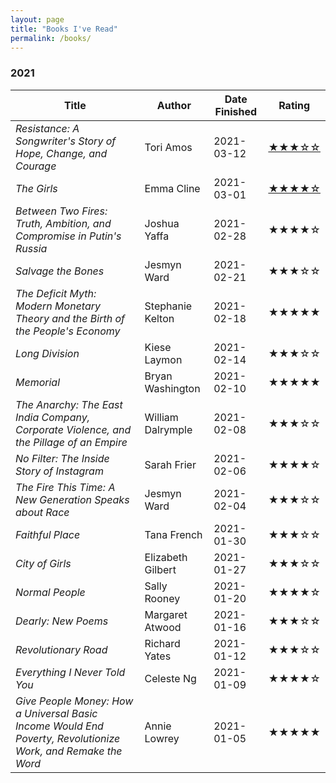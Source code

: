 ```yaml
---
layout: page
title: "Books I've Read"
permalink: /books/
---
```

### 2021

| Title | Author | Date Finished | Rating |
| ----- | ------ | ------------- | ------ |
| *Resistance: A Songwriter's Story of Hope, Change, and Courage* | Tori Amos | 2021-03-12 | [★★★☆☆](/2021/03/13/book-resistance) |
| *The Girls* | Emma Cline | 2021-03-01 | [★★★★☆](/2021/03/08/book-girls) |
| *Between Two Fires: Truth, Ambition, and Compromise in Putin's Russia* | Joshua Yaffa | 2021-02-28 | ★★★★☆ |
| *Salvage the Bones* | Jesmyn Ward | 2021-02-21 | ★★★☆☆ |
| *The Deficit Myth: Modern Monetary Theory and the Birth of the People's Economy* | Stephanie Kelton | 2021-02-18 | ★★★★★ |
| *Long Division* | Kiese Laymon | 2021-02-14 | ★★★☆☆ |
| *Memorial* | Bryan Washington | 2021-02-10 | ★★★★★ |
| *The Anarchy: The East India Company, Corporate Violence, and the Pillage of an Empire* | William Dalrymple | 2021-02-08 | ★★★☆☆ |
| *No Filter: The Inside Story of Instagram* | Sarah Frier | 2021-02-06 | ★★★★☆ |
| *The Fire This Time: A New Generation Speaks about Race*  | Jesmyn Ward | 2021-02-04 | ★★★☆☆ |
| *Faithful Place* | Tana French | 2021-01-30 | ★★★☆☆ |
| *City of Girls* | Elizabeth Gilbert | 2021-01-27 | ★★★☆☆ |
| *Normal People* | Sally Rooney | 2021-01-20 | ★★★★☆ |
| *Dearly: New Poems* | Margaret Atwood | 2021-01-16 | ★★★☆☆ |
| *Revolutionary Road* | Richard Yates | 2021-01-12 | ★★★☆☆ |
| *Everything I Never Told You* | Celeste Ng | 2021-01-09 | ★★★★☆ |
| *Give People Money: How a Universal Basic Income Would End Poverty, Revolutionize Work, and Remake the Word* | Annie Lowrey | 2021-01-05 | ★★★★★ |
